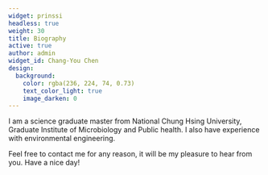 ```yaml
---
widget: prinssi
headless: true
weight: 30
title: Biography
active: true
author: admin
widget_id: Chang-You Chen
design:
  background:
    color: rgba(236, 224, 74, 0.73)
    text_color_light: true
    image_darken: 0
---
```

I am a science graduate master from National Chung Hsing University, Graduate Institute of Microbiology and Public health. I also have experience with environmental engineering.



Feel free to contact me for any reason, it will be my pleasure to hear from you. Have a nice day!